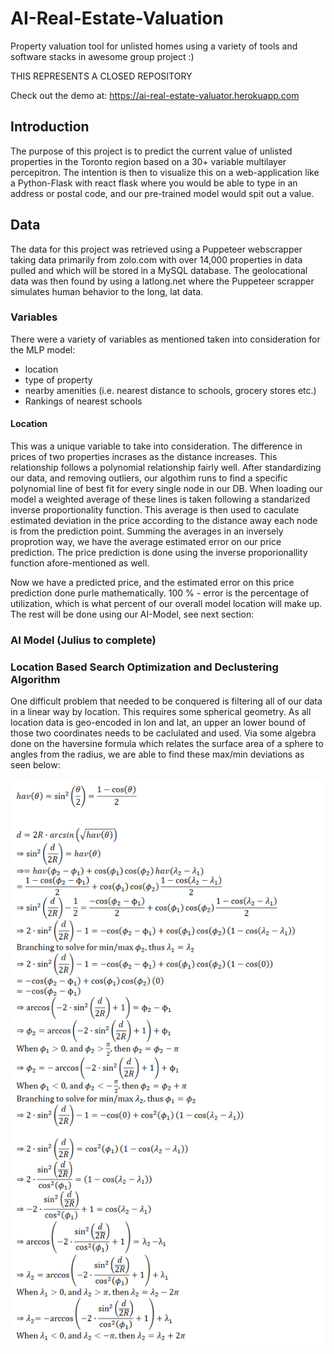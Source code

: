 # AI-Real-Estate-Valuation
Property valuation tool for unlisted homes using a variety of tools and software stacks in awesome group project :)

THIS REPRESENTS A CLOSED REPOSITORY

Check out the demo at:  https://ai-real-estate-valuator.herokuapp.com


## Introduction
The purpose of this project is to predict the current value of unlisted properties in the Toronto region based on a 30+ variable multilayer percepitron. The intention is then to visualize this on a web-application like a Python-Flask with react flask where you would be able to type in an address or postal code, and our pre-trained model would spit out a value.


## Data
The data for this project was retrieved using a Puppeteer webscrapper taking data primarily from zolo.com with over 14,000 properties in data pulled and which will be stored in a MySQL database. The geolocational data was then found by using a latlong.net where the Puppeteer scrapper simulates human behavior to the long, lat data.

### Variables
There were a variety of variables as mentioned taken into consideration for the MLP model:
* location
* type of property
* nearby amenities (i.e. nearest distance to schools, grocery stores etc.)
* Rankings of nearest schools

#### Location
This was a unique variable to take into consideration. The difference in prices of two properties incrases as the distance increases. This relationship follows a polynomial relationship fairly well. After standardizing our data, and removing outliers, our algothim runs to find a specific polynomial line of best fit for every single node in our DB. When loading our model a weighted average of these lines is taken following a standarized inverse proportionality function. This average is then used to caculate estimated deviation in the price according to the distance away each node is from the prediction point. Summing the averages in an inversely proprotion way, we have the average estimated error on our price prediction. The price prediction is done using the inverse proporionallity function afore-mentioned as well. 

Now we have a predicted price, and the estimated error on this price prediction done purle mathematically. 100 % - error is the percentage of utilization, which is what percent of our overall model location will make up. The rest will be done using our AI-Model, see next section:

### AI Model (Julius to complete) 


### Location Based Search Optimization and Declustering Algorithm

One difficult problem that needed to be conquered is filtering all of our data in a linear way by location. This requires some spherical geometry. As all location data is geo-encoded in lon and lat, an upper an lower bound of those two coordinates needs to be caclulated and used. Via some algebra done on the haversine formula which relates the surface area of a sphere to angles from the radius, we are able to find these max/min deviations as seen below:

![alt text](/reverse_haversine_mathematics.png "Logo Title Text 1")

